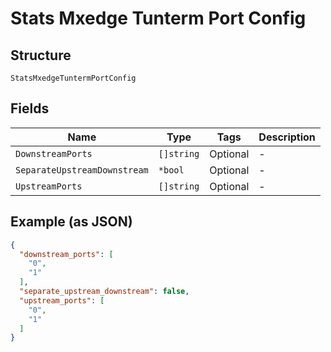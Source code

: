 
# Stats Mxedge Tunterm Port Config

## Structure

`StatsMxedgeTuntermPortConfig`

## Fields

| Name | Type | Tags | Description |
|  --- | --- | --- | --- |
| `DownstreamPorts` | `[]string` | Optional | - |
| `SeparateUpstreamDownstream` | `*bool` | Optional | - |
| `UpstreamPorts` | `[]string` | Optional | - |

## Example (as JSON)

```json
{
  "downstream_ports": [
    "0",
    "1"
  ],
  "separate_upstream_downstream": false,
  "upstream_ports": [
    "0",
    "1"
  ]
}
```

